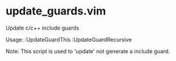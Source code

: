 update_guards.vim
=================

Update c/c++ include guards

Usage:
 :UpdateGuardThis
 :UpdateGuardRecursive
 
Note:
 This script is used to 'update' not generate a include guard.
